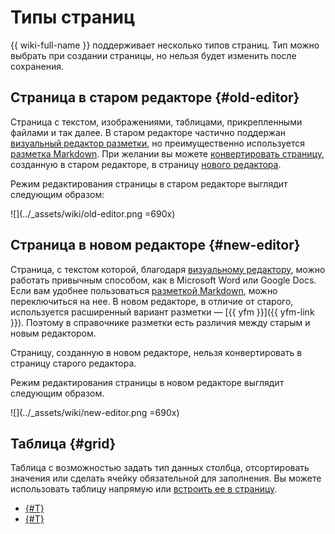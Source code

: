 # Типы страниц

{{ wiki-full-name }} поддерживает несколько типов страниц. Тип можно выбрать при создании страницы, но нельзя будет изменить после сохранения.

## Страница в старом редакторе {#old-editor}

Страница с текстом, изображениями, таблицами, прикрепленными файлами и так далее. В старом редакторе частично поддержан [визуальный редактор разметки](wysiwyg/text-format.md), но преимущественно используется [разметка Markdown](static-markup.md). При желании вы можете [конвертировать страницу](page-management/convert-page.md), созданную в старом редакторе, в страницу [нового редактора](pages-types.md#new-editor).

Режим редактирования страницы в старом редакторе выглядит следующим образом:

![](../_assets/wiki/old-editor.png =690x)

## Страница в новом редакторе {#new-editor}

Страница, с текстом которой, благодаря [визуальному редактору](wysiwyg/text-format.md), можно работать привычным способом, как в Microsoft Word или Google Docs. Если вам удобнее пользоваться [разметкой Markdown](static-markup.md), можно переключиться на нее. В новом редакторе, в отличие от старого, используется расширенный вариант разметки — [{{ yfm }}]({{ yfm-link }}). Поэтому в справочнике разметки есть различия между старым и новым редактором.

Cтраницу, созданную в новом редакторе, нельзя конвертировать в страницу старого редактора.

Режим редактирования страницы в новом редакторе выглядит следующим образом.

![](../_assets/wiki/new-editor.png =690x)

## Таблица {#grid}

Таблица с возможностью задать тип данных столбца, отсортировать значения или сделать ячейку обязательной для заполнения. Вы можете использовать таблицу напрямую или [встроить ее в страницу](wysiwyg/tables-format.md).

* [{#T}](create-grid.md)
* [{#T}](import-page.md)


